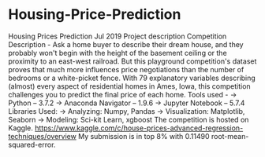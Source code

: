 # Housing-Price-Prediction
Housing Prices Prediction  Jul 2019  Project description Competition Description - Ask a home buyer to describe their dream house, and they probably won't begin with the height of the basement ceiling or the proximity to an east-west railroad. But this playground competition's dataset proves that much more influences price negotiations than the number of bedrooms or a white-picket fence. With 79 explanatory variables describing (almost) every aspect of residential homes in Ames, Iowa, this competition challenges you to predict the final price of each home.  Tools used - -> Python – 3.7.2 -> Anaconda Navigator – 1.9.6 -> Jupyter Notebook – 5.7.4  Libraries Used: -> Analyzing: Numpy, Pandas -> Visualization: Matplotlib, Seaborn -> Modeling: Sci-kit Learn, xgboost  The competition is hosted on Kaggle. https://www.kaggle.com/c/house-prices-advanced-regression-techniques/overview  My submission is in top 8% with 0.11490 root-mean-squared-error. 
